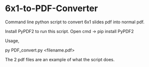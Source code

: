 # 6x1-to-PDF-Converter
Command line python script to convert 6x1 slides pdf into normal pdf.

Install PyPDF2 to run this script.
    Open cmd -> pip install PyPDF2
    
Usage,

py PDF_convert.py <filename.pdf>

The 2 pdf files are an example of what the script does.
